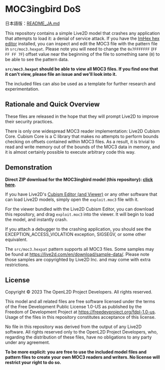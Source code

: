# MOC3ingbird DoS

日本語版：[README_JA.md](README_JA.md)

This repository contains a simple Live2D model that crashes any application
that attempts to load it: a denial of service attack. If you have the
[ImHex hex editor](https://imhex.werwolv.net) installed, you can inspect and
edit the MOC3 file with the pattern file in `src/moc3.hexpat`. Please note
you will need to change the `0x7FFFFFFF` (`FF FF FF 7F`) offset value near
the beginning of the file to something sane (`0`) to be able to see the
pattern data.

**`src/moc3.hexpat` should be able to view all MOC3 files. If you find one
that it can't view, please file an issue and we'll look into it.**

The included files can also be used as a template for further research and
experimentation.

## Rationale and Quick Overview

These files are released in the hope that they will prompt Live2D to improve
their security practices.

There is only one widespread MOC3 reader implementation: Live2D Cubism Core.
Cubism Core is a C library that makes no attempts to perform bounds checking
on offsets contained within MOC3 files. As a result, it is trivial to read
and write memory out of the bounds of the MOC3 data in memory, and it is
almost certainly possible to execute arbitrary code this way.

## Demonstration

**Direct ZIP download for the MOC3ingbird model (this repository): [click here](
https://github.com/OpenL2D/moc3ingbird/archive/refs/heads/master.zip).**

If you have Live2D's
[Cubism Editor (and Viewer)](https://www.live2d.com/en/download/cubism/) or
any other software that can load Live2D models, simply open the `exploit.moc3`
file with it.

For the viewer bundled with the Live2D Cubism Editor, you can download this
repository, and drag `exploit.moc3` into the viewer. It will begin to load the
model, and instantly crash.

If you attach a debugger to the crashing application, you should see the
EXCEPTION_ACCESS_VIOLATION exception, SIGSEGV, or some other equivalent.

The `src/moc3.hexpat` pattern supports all MOC3 files. Some samples may be
found at <https://live2d.com/en/download/sample-data/>. Please note those
samples are copyrighted by Live2D Inc. and may come with extra restrictions.

## License

Copyright © 2023 The OpenL2D Project Developers. All rights reserved.

This model and all related files are free software licensed under the terms of
the Free Development Public License 1.0-US as published by the Freedom of
Development Project at <https://freedevproject.org/fdpl-1.0-us>. Usage of the
files in this repository constitutes acceptance of this license.

No file in this repository was derived from the output of any Live2D software.
All rights reserved only to the OpenL2D Project Developers, who, regarding the
distribution of these files, have no obligations to any party under any
agreement.

**To be more explicit: you are free to use the included model files and pattern
files to create your own MOC3 readers and writers. No license will restrict
your right to do so.**
